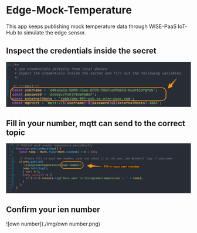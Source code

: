 # Edge-Mock-Temperature

This app keeps publishing mock temperature data through WISE-PaaS IoT-Hub to simulate the edge sensor.

## Inspect the credentials inside the secret
![mqtt](./img/mqtt.png)

## Fill in your number, mqtt can send to the correct topic
![number](./img/number.png)

## Confirm your ien number
![own number](./img/own number.png)
